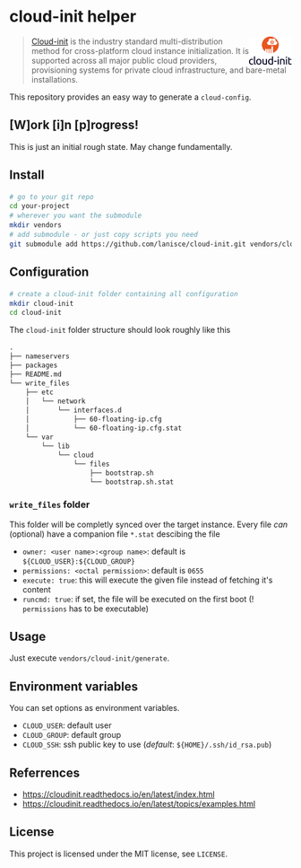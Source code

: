 # cloud-init helper

<img alt="cloud-init" src="assets/cloud-init.png?raw=true" width="15%" align="right" />


> [Cloud-init](https://cloudinit.readthedocs.io/en/latest/index.html) is the industry standard multi-distribution method for cross-platform cloud 
> instance initialization. It is supported across all major public cloud providers, 
> provisioning systems for private cloud infrastructure, and bare-metal installations.

This repository provides an easy way to generate a `cloud-config`.

## [W]ork [i]n [p]rogress!
This is just an initial rough state. May change fundamentally.

## Install
```sh
# go to your git repo
cd your-project
# wherever you want the submodule
mkdir vendors
# add submodule - or just copy scripts you need
git submodule add https://github.com/lanisce/cloud-init.git vendors/cloud-init
```

## Configuration
```sh
# create a cloud-init folder containing all configuration
mkdir cloud-init
cd cloud-init
```

The `cloud-init` folder structure should look roughly like this
```
.
├── nameservers
├── packages
├── README.md
└── write_files
    ├── etc
    │   └── network
    │       └── interfaces.d
    │           ├── 60-floating-ip.cfg
    │           └── 60-floating-ip.cfg.stat
    └── var
        └── lib
            └── cloud
                └── files
                    ├── bootstrap.sh
                    └── bootstrap.sh.stat
```

### `write_files` folder
This folder will be completly synced over the target instance.
Every file _can_ (optional) have a companion file `*.stat` descibing the file

- `owner: <user name>:<group name>`: default is `${CLOUD_USER}:${CLOUD_GROUP}`
- `permissions: <octal permission>`: default is `0655`
- `execute: true`: this will execute the given file instead of fetching it's content
- `runcmd: true`: if set, the file will be executed on the first boot (! `permissions` has to be executable)

## Usage
Just execute `vendors/cloud-init/generate`.

## Environment variables
You can set options as environment variables.
- `CLOUD_USER`: default user
- `CLOUD_GROUP`: default group
- `CLOUD_SSH`: ssh public key to use (_default_: `${HOME}/.ssh/id_rsa.pub`)

## Referrences
- https://cloudinit.readthedocs.io/en/latest/index.html
- https://cloudinit.readthedocs.io/en/latest/topics/examples.html

## License
This project is licensed under the MIT license, see `LICENSE`.
